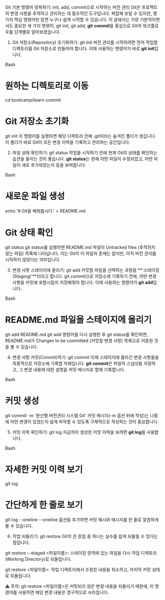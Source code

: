 Git 기본 명령어 정복하기: init, add, commit으로 시작하는 버전 관리
Git은 프로젝트의 변경 사항을 추적하고 관리하는 데 필수적인 도구입니다. 복잡해 보일 수 있지만, 몇 가지 핵심 명령어만 알면 누구나 쉽게 시작할 수 있습니다. 이 글에서는 가장 기본적이면서도 중요한 세 가지 명령어, git init, git add, **git commit**을 중심으로 Git의 워크플로우를 단계별로 알아보겠습니다.

1. Git 저장소(Repository) 초기화하기: git init
버전 관리를 시작하려면 먼저 작업할 디렉토리를 Git 저장소로 만들어야 합니다. 이때 사용하는 명령어가 바로 **git init**입니다.

Bash

# 원하는 디렉토리로 이동
cd bootcamp/learn-commit

# Git 저장소 초기화
git init
이 명령어를 실행하면 해당 디렉토리 안에 .git이라는 숨겨진 폴더가 생깁니다. 이 폴더가 바로 Git이 모든 변경 이력을 기록하고 관리하는 공간입니다.

2. 파일 상태 확인하기: git status
작업을 시작하기 전에 현재 Git의 상태를 확인하는 습관을 들이는 것이 좋습니다. **git status**는 현재 어떤 파일이 수정되었고, 어떤 파일이 새로 추가되었는지 등을 보여줍니다.

Bash

# 새로운 파일 생성
echo '# Git을 배워봅시다.' > README.md

# Git 상태 확인
git status
git status를 실행하면 README.md 파일이 Untracked files (추적하지 않는 파일) 목록에 나타납니다. 이는 Git이 이 파일의 존재는 알지만, 아직 버전 관리를 시작하지 않았다는 의미입니다.

3. 변경 사항 스테이지에 올리기: git add
커밋할 파일을 선택하는 과정을 **'스테이징(Staging)'**이라고 합니다. git commit으로 저장소에 기록하기 전에, 어떤 변경 사항을 커밋에 포함시킬지 지정해줘야 합니다. 이때 사용하는 명령어가 **git add**입니다.

Bash

# README.md 파일을 스테이지에 올리기
git add README.md
git add 명령어를 다시 실행한 후 git status를 확인하면, README.md가 Changes to be committed (커밋할 변경 사항) 목록으로 이동한 것을 볼 수 있습니다.

4. 변경 사항 커밋(Commit)하기: git commit
이제 스테이지에 올라간 변경 사항들을 최종적으로 저장소에 기록할 차례입니다. **git commit**은 파일의 스냅샷을 저장하고, 그 변경 내용에 대한 설명을 커밋 메시지로 함께 기록합니다.

Bash

# 커밋 생성
git commit -m '분산형 버전관리 시스템 Git'
커밋 메시지(-m 옵션 뒤에 작성)는 나중에 어떤 변경이 있었는지 쉽게 파악할 수 있도록 구체적으로 작성하는 것이 중요합니다.

5. 커밋 이력 확인하기: git log
지금까지 생성한 커밋 이력을 보려면 **git log**를 사용합니다.

Bash

# 자세한 커밋 이력 보기
git log

# 간단하게 한 줄로 보기
git log --oneline
--oneline 옵션을 추가하면 커밋 해시와 메시지를 한 줄로 깔끔하게 볼 수 있습니다.

6. 작업 되돌리기: git restore
Git의 큰 장점 중 하나는 실수를 쉽게 되돌릴 수 있다는 점입니다.

git restore --staged <파일이름>: 스테이징 영역에 있는 파일을 다시 작업 디렉토리(Working Directory)로 되돌립니다.

git restore <파일이름>: 작업 디렉토리에서 수정한 내용을 취소하고, 마지막 커밋 상태로 되돌립니다.

⚠️ 주의: git restore <파일이름>은 커밋되지 않은 변경 내용을 되돌리기 때문에, 이 명령어를 사용하면 해당 변경 내용은 영구적으로 사라집니다.


